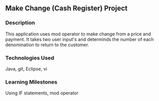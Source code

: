 ## Make Change (Cash Register) Project

### Description

This application uses mod operator to make change from a price and payment. It takes two user input's and determinds the number of each denomination to return to the customer.

### Technologies Used
Java, git, Eclipse, 	vi

### Learning Milestones
Using IF statements, mod operator